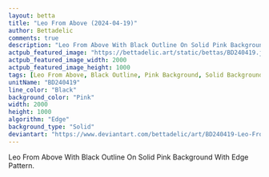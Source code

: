 ```yaml
---
layout: betta
title: "Leo From Above (2024-04-19)"
author: Bettadelic
comments: true
description: "Leo From Above With Black Outline On Solid Pink Background With Edge Pattern."
actpub_featured_image: "https://bettadelic.art/static/bettas/BD240419.jpg"
actpub_featured_image_width: 2000
actpub_featured_image_height: 1000
tags: [Leo From Above, Black Outline, Pink Background, Solid Background Pattern, Edge Pattern, April 2024]
unitName: "BD240419"
line_color: "Black"
background_color: "Pink"
width: 2000
height: 1000
algorithm: "Edge"
background_type: "Solid"
deviantart: "https://www.deviantart.com/bettadelic/art/BD240419-Leo-From-Above-2024-04-19-1043764367"
---
```


Leo From Above With Black Outline On Solid Pink Background With Edge Pattern.
